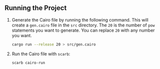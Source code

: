 ## Running the Project

1. Generate the Cairo file by running the following command. This will create a `gen.cairo` file in the `src` directory. The `20` is the number of `pow` statements you want to generate. You can replace `20` with any number you want.

   ```bash
   cargo run --release 20 > src/gen.cairo
   ```

2. Run the Cairo file with `scarb`:

   ```bash
   scarb cairo-run
   ```
